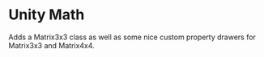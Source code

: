 # Unity Math

Adds a Matrix3x3 class as well as some nice custom property drawers for Matrix3x3 and Matrix4x4. 
